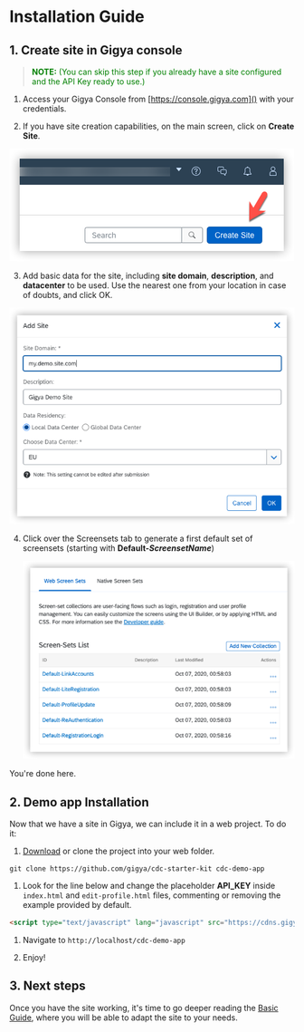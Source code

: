 # Installation Guide


## 1. Create site in Gigya console


> <span style="color:green">**NOTE:** (You can skip this step if you already have a site configured and the API Key ready to use.)</span>

   1. Access your Gigya Console from [https://console.gigya.com]() with your credentials.


   2. If you have site creation capabilities, on the main screen, click on **Create Site**.

   ![Create Site](img/readme/2-create-site-v5.png)

   3. Add basic data for the site, including **site domain**, **description**, and **datacenter** to be used. Use the nearest one from your location in case of doubts, and click OK.

   ![Enter Site Data](img/readme/3-enter-site-data-1.png)


4. Click over the Screensets tab to generate a first default set of screensets (starting with **Default-_ScreensetName_**)

    ![Generate Screensets](img/readme/4-generate-screensets-v2.png)

You're done here.

## 2. Demo app Installation

Now that we have a site in Gigya, we can include it in a web project. To do it:

1. [Download](https://github.com/gigya/cdc-starter-kit/releases) or clone the project into your web folder.

```
git clone https://github.com/gigya/cdc-starter-kit cdc-demo-app
```

1. Look for the line below and change the placeholder **__API_KEY__** inside ```index.html``` and  ```edit-profile.html``` files, commenting or removing the example provided by default.


```html
<script type="text/javascript" lang="javascript" src="https://cdns.gigya.com/js/gigya.js?apikey=__API_KEY__"></script>
```


1. Navigate to ```http://localhost/cdc-demo-app```

1. Enjoy!

## 3. Next steps

Once you have the site working, it's time to go deeper reading the [Basic Guide](basic.md), where you will be able to adapt the site to your needs.
